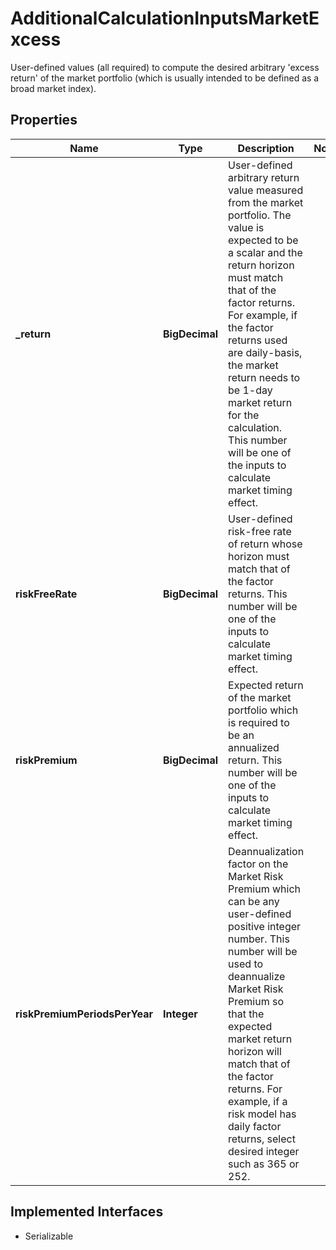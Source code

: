 

# AdditionalCalculationInputsMarketExcess

User-defined values (all required) to compute the desired arbitrary 'excess return' of the market portfolio (which is usually intended to be defined as a broad market index).

## Properties

Name | Type | Description | Notes
------------ | ------------- | ------------- | -------------
**_return** | **BigDecimal** | User-defined arbitrary return value measured from the market portfolio. The value is expected to be a scalar and the return horizon must match that of the factor returns. For example, if the factor returns used are daily-basis, the market return needs to be 1-day market return for the calculation. This number will be one of the inputs to calculate market timing effect. | 
**riskFreeRate** | **BigDecimal** | User-defined risk-free rate of return whose horizon must match that of the factor returns. This number will be one of the inputs to calculate market timing effect. | 
**riskPremium** | **BigDecimal** | Expected return of the market portfolio which is required to be an annualized return. This number will be one of the inputs to calculate market timing effect. | 
**riskPremiumPeriodsPerYear** | **Integer** | Deannualization factor on the Market Risk Premium which can be any user-defined positive integer number. This number will be used to deannualize Market Risk Premium so that the expected market return horizon will match that of the factor returns. For example, if a risk model has daily factor returns, select desired integer such as 365 or 252. | 


## Implemented Interfaces

* Serializable



